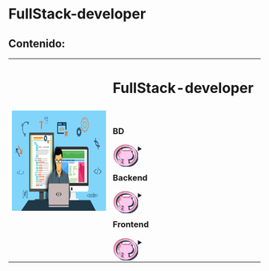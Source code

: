 # FullStack-developer

## Contenido:

<div>
<table style="border: none;">
  <tr style="border: none;">
    <th style="border: none;"><img align="left" width="400" height="200" src="/images/imgProgramacion.png"><br></th>
    <td width="60%" align="left" style="border: none;"><p vertical-align="middle"><h1>FullStack-developer</h1></p>
<br>
    <h3>  BD  </h3>
<div>
    
<details>
 	<summary><img align="left" width="50" height="45" src="/images/imgGitHub.png"><br>
    </summary>
<br>
    
   1. [BD](https://github.com/LauraGonzalezAlvarez/FullStack-developer/tree/main/BD)
   - [MongoDB + NodeJS](https://github.com/LauraGonzalezAlvarez/FullStack-developer/tree/main/BD/MongoDB%20%2B%20NodeJS/app-mongodb-tutorial-en-vivo)


<br>
</details>
</div>
<br>
    <h3>  Backend  </h3>
<div>
<details>
    <summary><img align="left" width="50" height="45" src="/images/imgGitHub.png">
    </summary>
<br>
  
  
2. [Backend](https://github.com/LauraGonzalezAlvarez/FullStack-developer/tree/main/Backend/Node)
    - [Node JS](https://github.com/LauraGonzalezAlvarez/FullStack-developer/tree/main/Backend/Node)
        - [1. Hola Mundo](https://github.com/LauraGonzalezAlvarez/FullStack-developer/tree/main/Backend/Node/01-hola-mundo)
        - [2. Fundamentos](https://github.com/LauraGonzalezAlvarez/FullStack-developer/tree/main/Backend/Node/02-fundamentos)
        - [3. Generador de aplicaciones](https://github.com/LauraGonzalezAlvarez/FullStack-developer/tree/main/Backend/Node/generador-aplicaciones)
        - [4. Prac. myapp](https://github.com/LauraGonzalezAlvarez/FullStack-developer/tree/main/Backend/Node/myapp)

<br>
</details>
</div>
<br>
    <h3>  Frontend  </h3>
<div>
<details>
    <summary><img align="left" width="50" height="45" src="/images/imgGitHub.png">
    </summary>
<br>
  
3. [Frontend](https://github.com/LauraGonzalezAlvarez/FullStack-developer/tree/main/Frontend/JS)
    - [Fundamentos](https://github.com/LauraGonzalezAlvarez/FullStack-developer/tree/main/Frontend/JS/01-Fundamentos)
    - [Blackjack](https://github.com/LauraGonzalezAlvarez/FullStack-developer/tree/main/Frontend/JS/02-blackjack)


  
<br>
</details>
</div>
</td>
  </tr>
</table>
